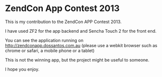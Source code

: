 ZendCon App Contest 2013
=======================

This is my contribution to the ZendCon APP Contest 2013.

I have used ZF2 for the app backend and Sencha Touch 2 for the front end.

You can see the application running on http://zendconapp.dossantos.com.au (please use a webkit browser such as chrome or safari, a mobile phone or a tablet)

This is not the winning app, but the project might be useful to someone.

I hope you enjoy.
